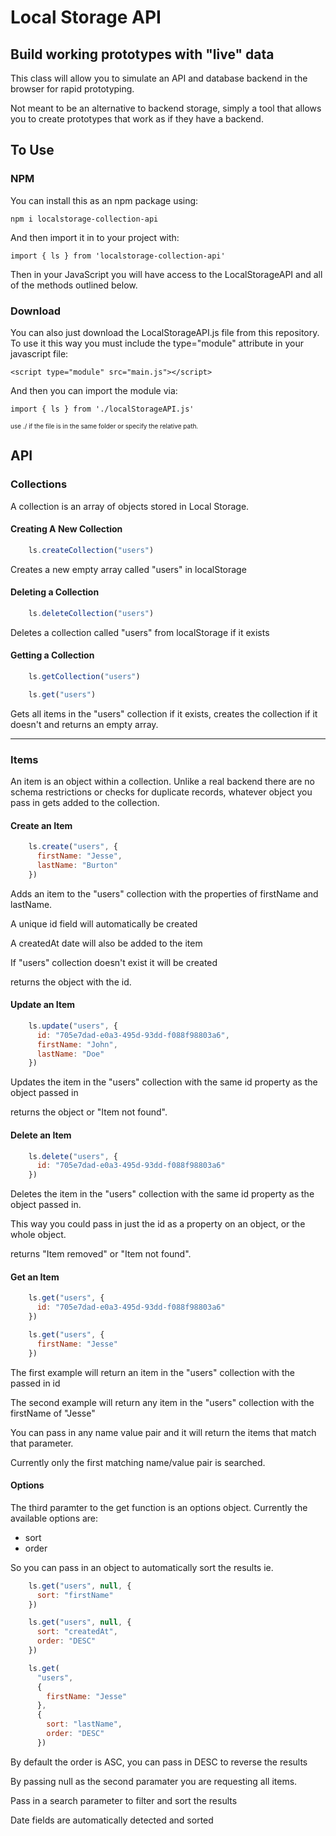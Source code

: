 # Local Storage API
## Build working prototypes with "live" data

This class will allow you to simulate an API and database backend in the browser for rapid prototyping.

Not meant to be an alternative to backend storage, simply a tool that allows you to create prototypes that work as if they have a backend.

## To Use
### NPM
You can install this as an npm package using:

    npm i localstorage-collection-api

And then import it in to your project with:

    import { ls } from 'localstorage-collection-api'

Then in your JavaScript you will have access to the LocalStorageAPI and all of the methods outlined below.

### Download
You can also just download the LocalStorageAPI.js file from this repository. To use it this way you must include the type="module" attribute in your javascript file:

    <script type="module" src="main.js"></script>

And then you can import the module via:

    import { ls } from './localStorageAPI.js'

<font size="1">use ./ if the file is in the same folder or specify the relative path.</font>

## API

### Collections
A collection is an array of objects stored in Local Storage.

#### Creating A New Collection
```javascript
    ls.createCollection("users")
```
Creates a new empty array called "users" in localStorage

#### Deleting a Collection
```javascript
    ls.deleteCollection("users")
```
Deletes a collection called "users" from localStorage if it exists

#### Getting a Collection
```javascript
    ls.getCollection("users")
```

```javascript
    ls.get("users")
```
Gets all items in the "users" collection if it exists, creates the collection if it doesn't and returns an empty array.

***

### Items
An item is an object within a collection. Unlike a real backend there are no schema restrictions or checks for duplicate records, whatever object you pass in gets added to the collection.

#### Create an Item
```javascript
    ls.create("users", {
      firstName: "Jesse",
      lastName: "Burton"
    })
```

Adds an item to the "users" collection with the properties of firstName and lastName.

A unique id field will automatically be created

A createdAt date will also be added to the item

If "users" collection doesn't exist it will be created

returns the object with the id.

#### Update an Item
```javascript
    ls.update("users", {
      id: "705e7dad-e0a3-495d-93dd-f088f98803a6",
      firstName: "John",
      lastName: "Doe"
    })
```

Updates the item in the "users" collection with the same id property as the object passed in

returns the object or "Item not found".

#### Delete an Item
```javascript
    ls.delete("users", {
      id: "705e7dad-e0a3-495d-93dd-f088f98803a6"
    })
```

Deletes the item in the "users" collection with the same id property as the object passed in.

This way you could pass in just the id as a property on an object, or the whole object.

returns "Item removed" or "Item not found".

#### Get an Item
```javascript
    ls.get("users", {
      id: "705e7dad-e0a3-495d-93dd-f088f98803a6"
    })
```

```javascript
    ls.get("users", {
      firstName: "Jesse"
    })
```

The first example will return an item in the "users" collection with the passed in id

The second example will return any item in the "users" collection with the firstName of "Jesse"

You can pass in any name value pair and it will return the items that match that parameter.

Currently only the first matching name/value pair is searched.

#### Options
The third paramter to the get function is an options object. Currently the available options are:

* sort
* order

So you can pass in an object to automatically sort the results ie.

```javascript
    ls.get("users", null, {
      sort: "firstName"
    })
```

```javascript
    ls.get("users", null, {
      sort: "createdAt",
      order: "DESC"
    })
```

```javascript
    ls.get(
      "users",
      {
        firstName: "Jesse"
      },
      {
        sort: "lastName",
        order: "DESC"
      })
```

By default the order is ASC, you can pass in DESC to reverse the results

By passing null as the second paramater you are requesting all items.

Pass in a search parameter to filter and sort the results

Date fields are automatically detected and sorted